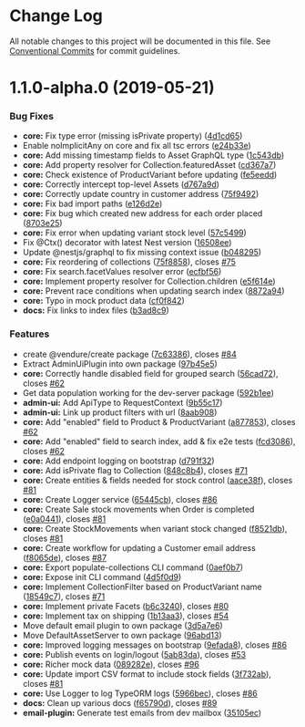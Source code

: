 # Change Log

All notable changes to this project will be documented in this file.
See [Conventional Commits](https://conventionalcommits.org) for commit guidelines.

# 1.1.0-alpha.0 (2019-05-21)


### Bug Fixes

* **core:** Fix type error (missing isPrivate property) ([4d1cd65](https://github.com/vendure-ecommerce/vendure/commit/4d1cd65))
* Enable noImplicitAny on core and fix all tsc errors ([e24b33e](https://github.com/vendure-ecommerce/vendure/commit/e24b33e))
* **core:** Add missing timestamp fields to Asset GraphQL type ([1c543db](https://github.com/vendure-ecommerce/vendure/commit/1c543db))
* **core:** Add property resolver for Collection.featuredAsset ([cd367a7](https://github.com/vendure-ecommerce/vendure/commit/cd367a7))
* **core:** Check existence of ProductVariant before updating ([fe5eedd](https://github.com/vendure-ecommerce/vendure/commit/fe5eedd))
* **core:** Correctly intercept top-level Assets ([d767a9d](https://github.com/vendure-ecommerce/vendure/commit/d767a9d))
* **core:** Correctly update country in customer address ([75f9492](https://github.com/vendure-ecommerce/vendure/commit/75f9492))
* **core:** Fix bad import paths ([e126d2e](https://github.com/vendure-ecommerce/vendure/commit/e126d2e))
* **core:** Fix bug which created new address for each order placed ([8703e25](https://github.com/vendure-ecommerce/vendure/commit/8703e25))
* **core:** Fix error when updating variant stock level ([57c5499](https://github.com/vendure-ecommerce/vendure/commit/57c5499))
* Fix @Ctx() decorator with latest Nest version ([16508ee](https://github.com/vendure-ecommerce/vendure/commit/16508ee))
* Update @nestjs/graphql to fix missing context issue ([b048295](https://github.com/vendure-ecommerce/vendure/commit/b048295))
* **core:** Fix reordering of collections ([75f8858](https://github.com/vendure-ecommerce/vendure/commit/75f8858)), closes [#75](https://github.com/vendure-ecommerce/vendure/issues/75)
* **core:** Fix search.facetValues resolver error ([ecfbf56](https://github.com/vendure-ecommerce/vendure/commit/ecfbf56))
* **core:** Implement property resolver for Collection.children ([e5f614e](https://github.com/vendure-ecommerce/vendure/commit/e5f614e))
* **core:** Prevent race conditions when updating search index ([8872a94](https://github.com/vendure-ecommerce/vendure/commit/8872a94))
* **core:** Typo in mock product data ([cf0f842](https://github.com/vendure-ecommerce/vendure/commit/cf0f842))
* **docs:** Fix links to index files ([b3ad8c9](https://github.com/vendure-ecommerce/vendure/commit/b3ad8c9))


### Features

* create @vendure/create package ([7c63386](https://github.com/vendure-ecommerce/vendure/commit/7c63386)), closes [#84](https://github.com/vendure-ecommerce/vendure/issues/84)
* Extract AdminUiPlugin into own package ([97b45e5](https://github.com/vendure-ecommerce/vendure/commit/97b45e5))
* **core:** Correctly handle disabled field for grouped search ([56cad72](https://github.com/vendure-ecommerce/vendure/commit/56cad72)), closes [#62](https://github.com/vendure-ecommerce/vendure/issues/62)
* Get data population working for the dev-server package ([592b1ee](https://github.com/vendure-ecommerce/vendure/commit/592b1ee))
* **admin-ui:** Add ApiType to RequestContext ([9b55c17](https://github.com/vendure-ecommerce/vendure/commit/9b55c17))
* **admin-ui:** Link up product filters with url ([8aab908](https://github.com/vendure-ecommerce/vendure/commit/8aab908))
* **core:** Add "enabled" field to Product & ProductVariant ([a877853](https://github.com/vendure-ecommerce/vendure/commit/a877853)), closes [#62](https://github.com/vendure-ecommerce/vendure/issues/62)
* **core:** Add "enabled" field to search index, add & fix e2e tests ([fcd3086](https://github.com/vendure-ecommerce/vendure/commit/fcd3086)), closes [#62](https://github.com/vendure-ecommerce/vendure/issues/62)
* **core:** Add endpoint logging on bootstrap ([d791f32](https://github.com/vendure-ecommerce/vendure/commit/d791f32))
* **core:** Add isPrivate flag to Collection ([848c8b4](https://github.com/vendure-ecommerce/vendure/commit/848c8b4)), closes [#71](https://github.com/vendure-ecommerce/vendure/issues/71)
* **core:** Create entities & fields needed for stock control ([aace38f](https://github.com/vendure-ecommerce/vendure/commit/aace38f)), closes [#81](https://github.com/vendure-ecommerce/vendure/issues/81)
* **core:** Create Logger service ([65445cb](https://github.com/vendure-ecommerce/vendure/commit/65445cb)), closes [#86](https://github.com/vendure-ecommerce/vendure/issues/86)
* **core:** Create Sale stock movements when Order is completed ([e0a0441](https://github.com/vendure-ecommerce/vendure/commit/e0a0441)), closes [#81](https://github.com/vendure-ecommerce/vendure/issues/81)
* **core:** Create StockMovements when variant stock changed ([f8521db](https://github.com/vendure-ecommerce/vendure/commit/f8521db)), closes [#81](https://github.com/vendure-ecommerce/vendure/issues/81)
* **core:** Create workflow for updating a Customer email address ([f8065de](https://github.com/vendure-ecommerce/vendure/commit/f8065de)), closes [#87](https://github.com/vendure-ecommerce/vendure/issues/87)
* **core:** Export populate-collections CLI command ([0aef0b7](https://github.com/vendure-ecommerce/vendure/commit/0aef0b7))
* **core:** Expose init CLI command ([4d5f0d9](https://github.com/vendure-ecommerce/vendure/commit/4d5f0d9))
* **core:** Implement CollectionFilter based on ProductVariant name ([18549c7](https://github.com/vendure-ecommerce/vendure/commit/18549c7)), closes [#71](https://github.com/vendure-ecommerce/vendure/issues/71)
* **core:** Implement private Facets ([b6c3240](https://github.com/vendure-ecommerce/vendure/commit/b6c3240)), closes [#80](https://github.com/vendure-ecommerce/vendure/issues/80)
* **core:** Implement tax on shipping ([1b13aa3](https://github.com/vendure-ecommerce/vendure/commit/1b13aa3)), closes [#54](https://github.com/vendure-ecommerce/vendure/issues/54)
* Move default email plugin to own package ([3d5a7e6](https://github.com/vendure-ecommerce/vendure/commit/3d5a7e6))
* Move DefaultAssetServer to own package ([96abd13](https://github.com/vendure-ecommerce/vendure/commit/96abd13))
* **core:** Improved logging messages on bootstrap ([9efada8](https://github.com/vendure-ecommerce/vendure/commit/9efada8)), closes [#86](https://github.com/vendure-ecommerce/vendure/issues/86)
* **core:** Publish events on login/logout ([5ab83da](https://github.com/vendure-ecommerce/vendure/commit/5ab83da)), closes [#53](https://github.com/vendure-ecommerce/vendure/issues/53)
* **core:** Richer mock data ([089282e](https://github.com/vendure-ecommerce/vendure/commit/089282e)), closes [#96](https://github.com/vendure-ecommerce/vendure/issues/96)
* **core:** Update import CSV format to include stock fields ([3f732ab](https://github.com/vendure-ecommerce/vendure/commit/3f732ab)), closes [#81](https://github.com/vendure-ecommerce/vendure/issues/81)
* **core:** Use Logger to log TypeORM logs ([5966bec](https://github.com/vendure-ecommerce/vendure/commit/5966bec)), closes [#86](https://github.com/vendure-ecommerce/vendure/issues/86)
* **docs:** Clean up various docs ([f65790d](https://github.com/vendure-ecommerce/vendure/commit/f65790d)), closes [#89](https://github.com/vendure-ecommerce/vendure/issues/89)
* **email-plugin:** Generate test emails from dev mailbox ([35105ec](https://github.com/vendure-ecommerce/vendure/commit/35105ec))
